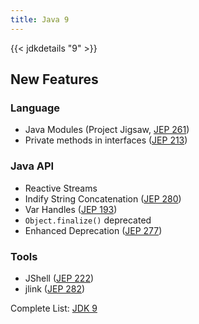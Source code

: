 ```yaml
---
title: Java 9
---
```


{{< jdkdetails "9" >}}

## New Features

### Language

* Java Modules (Project Jigsaw, [JEP 261](http://openjdk.java.net/jeps/261))
* Private methods in interfaces ([JEP 213](http://openjdk.java.net/jeps/213))

### Java API

* Reactive Streams
* Indify String Concatenation ([JEP 280](http://openjdk.java.net/jeps/280))
* Var Handles ([JEP 193](http://openjdk.java.net/jeps/193))
* `Object.finalize()` deprecated
* Enhanced Deprecation ([JEP 277](http://openjdk.java.net/jeps/277)) 

### Tools

* JShell ([JEP 222](http://openjdk.java.net/jeps/222))
* jlink ([JEP 282](http://openjdk.java.net/jeps/282))

Complete List: [JDK 9](http://openjdk.java.net/projects/jdk9/)
